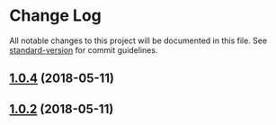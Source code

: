# Change Log

All notable changes to this project will be documented in this file. See [standard-version](https://github.com/conventional-changelog/standard-version) for commit guidelines.

<a name="1.0.4"></a>
## [1.0.4](https://github.com/a13821190779/scroll/compare/v1.0.3...v1.0.4) (2018-05-11)



<a name="1.0.2"></a>
## [1.0.2](https://github.com/a13821190779/scroll/compare/v1.0.3...v1.0.2) (2018-05-11)
